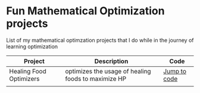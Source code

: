 # Fun Mathematical Optimization projects 

List of my mathematical optimzation projects that I do while in the journey of learning optimization 

| Project                 | Description                                         | Code                                          |
|-------------------------|-----------------------------------------------------|-----------------------------------------------|
| Healing Food Optimizers | optimizes the usage of healing foods to maximize HP | [Jump to code](./Genshin_HP_Food_Optimizer_LP_Model)|
|                         |                                                     |                                               |
